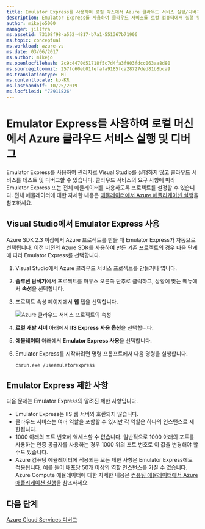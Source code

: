 ```yaml
---
title: Emulator Express를 사용하여 로컬 박스에서 Azure 클라우드 서비스 실행/디버그
description: Emulator Express를 사용하여 클라우드 서비스를 로컬 컴퓨터에서 실행 및 디버그
author: mikejo5000
manager: jillfra
ms.assetid: 73108f98-a552-4817-b7a1-551367b71906
ms.topic: conceptual
ms.workload: azure-vs
ms.date: 03/06/2017
ms.author: mikejo
ms.openlocfilehash: 2c9c4470d51718f5c7d4fa3f903fdcc063aa8d80
ms.sourcegitcommit: 257fc60eb01fefafa9185fca28727ded81b8bca9
ms.translationtype: MT
ms.contentlocale: ko-KR
ms.lasthandoff: 10/25/2019
ms.locfileid: "72911826"
---
```

# <a name="using-emulator-express-to-run-and-debug-an-azure-cloud-service-on-a-local-machine"></a>Emulator Express를 사용하여 로컬 머신에서 Azure 클라우드 서비스 실행 및 디버그
Emulator Express를 사용하여 관리자로 Visual Studio를 실행하지 않고 클라우드 서비스를 테스트 및 디버그할 수 있습니다. 클라우드 서비스의 요구 사항에 따라 Emulator Express 또는 전체 에뮬레이터를 사용하도록 프로젝트를 설정할 수 있습니다. 전체 에뮬레이터에 대한 자세한 내용은 [ 에뮬레이터에서 Azure 애플리케이션 실행](/azure/storage/common/storage-use-emulator)을 참조하세요.

## <a name="using-emulator-express-in-visual-studio"></a>Visual Studio에서 Emulator Express 사용
Azure SDK 2.3 이상에서 Azure 프로젝트를 만들 때 Emulator Express가 자동으로 선택됩니다. 이전 버전의 Azure SDK를 사용하여 만든 기존 프로젝트의 경우 다음 단계에 따라 Emulator Express를 선택합니다.

1. Visual Studio에서 Azure 클라우드 서비스 프로젝트를 만들거나 엽니다.

1. **솔루션 탐색기**에서 프로젝트를 마우스 오른쪽 단추로 클릭하고, 상황에 맞는 메뉴에서 **속성**을 선택합니다.

1. 프로젝트 속성 페이지에서 **웹** 탭을 선택합니다.

    ![Azure 클라우드 서비스 프로젝트의 속성](./media/vs-azure-tools-emulator-express-debug-run/web-properties.png)

1. **로컬 개발 서버** 아래에서 **IIS Express 사용 옵션**을 선택합니다.

1. **에뮬레이터** 아래에서 **Emulator Express 사용**을 선택합니다.

1. Emulator Express를 시작하려면 명령 프롬프트에서 다음 명령을 실행합니다.

    ```
    csrun.exe /useemulatorexpress
    ```

## <a name="emulator-express-limitations"></a>Emulator Express 제한 사항
다음 문제는 Emulator Express의 알려진 제한 사항입니다.

- Emulator Express는 IIS 웹 서버와 호환되지 않습니다.
- 클라우드 서비스는 여러 역할을 포함할 수 있지만 각 역할은 하나의 인스턴스로 제한됩니다.
- 1000 아래의 포트 번호에 액세스할 수 없습니다. 일반적으로 1000 아래의 포트를 사용하는 인증 공급자를 사용하는 경우 1000 위의 포트 번호로 이 값을 변경해야 할 수도 있습니다.
- Azure 컴퓨팅 에뮬레이터에 적용되는 모든 제한 사항은 Emulator Express에도 적용됩니다. 예를 들어 배포당 50개 이상의 역할 인스턴스를 가질 수 없습니다. Azure Compute 에뮬레이터에 대한 자세한 내용은 [컴퓨팅 에뮬레이터에서 Azure 애플리케이션 실행](vs-azure-tools-performance-profiling-cloud-services.md)을 참조하세요.

## <a name="next-steps"></a>다음 단계
[Azure Cloud Services 디버그](vs-azure-tools-debugging-cloud-services-overview.md)
